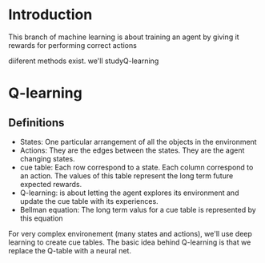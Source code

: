 # Introduction
This branch of machine learning is about training an agent by giving it rewards for performing correct actions

diiferent methods exist. we'll studyQ-learning

# Q-learning

## Definitions
- States: One particular arrangement of all the objects in the environment
- Actions: They are the edges between the states. They are the agent changing states.
- cue table: Each row correspond to a state. Each column correspond to an action. The values of this table represent the long term future expected rewards.
- Q-learning: is about letting the agent explores its environment and update the cue table with its experiences.
- Bellman equation: The long term valus for a cue table is represented by this equation

For very complex environement (many states and actions), we'll use deep learning to create cue tables.
The basic idea behind Q-learning is that we replace the Q-table with a neural net.



